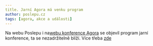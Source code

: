 ```yaml
---
title. Jarní Agora má venku program
author: poslepu.cz
tags: [agora, akce a události]
---
```


Na webu Poslepu i na[webu konference Agora](HTTP://agora.muni.cz) se objevil program jarní konference, ta se nezadržitelně blíží. Více třeba [zde](https://poslepu.cz/jarni-agora-2020-online-jaky-bude-program-plenarni-sekce/)